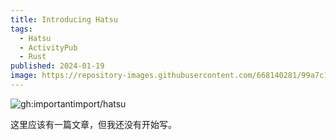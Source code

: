 ```yaml
---
title: Introducing Hatsu
tags:
  - Hatsu
  - ActivityPub
  - Rust
published: 2024-01-19
image: https://repository-images.githubusercontent.com/668140281/99a7c144-a4cb-4df9-afee-6b2ada11deab
---
```


![gh:importantimport/hatsu](https://repository-images.githubusercontent.com/668140281/99a7c144-a4cb-4df9-afee-6b2ada11deab)

这里应该有一篇文章，但我还没有开始写。
